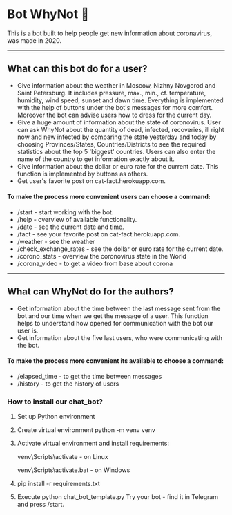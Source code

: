 # Bot WhyNot :iphone:

This is a bot built to help people get new information about coronavirus, was made in 2020. 
____

## What can this bot do for a user? 

* Give information about the weather in Moscow, Nizhny Novgorod and Saint Petersburg. It includes pressure, max., min., cf. temperature, humidity, wind speed, sunset and dawn time. Everything is implemented with the help of buttons under the bot's messages for more comfort. Moreover the bot can advise users how to dress for the current day.
* Give a huge amount of information about the state of coronovirus. User can ask WhyNot about the quantity of dead, infected, recoveries, ill right now and new infected by comparing the state yesterday and today by choosing Provinces/States, Countries/Districts to see the required statistics about the top 5 'biggest' countries. Users can also enter the name of the country to get information exactly about it. 
* Give information about the dollar or euro rate for the current date. This function is implemented by buttons as others. 
* Get user's favorite post on cat-fact.herokuapp.com.

#### To make the process more convenient users can choose a command: 
- /start - start working with the bot.
- /help - overview of available functionality.
- /date - see the current date and time.
- /fact - see your favorite post on cat-fact.herokuapp.com.
- /weather - see the weather
- /check_exchange_rates - see the dollar or euro rate for the current date.
- /corono_stats - overview the coronovirus state in the World
- /corona_video - to get a video from base about corona
____

## What can WhyNot do for the authors? 

* Get information about the time between the last message sent from the bot and our time when we get the message of a user. This function helps to understand how opened for communication with the bot our user is. 
* Get information about the five last users, who were communicating with the bot.

#### To make the process more convenient its available to choose a command: 
			
- /elapsed_time - to get the time between messages 
- /history - to get the history of users

### How to install our chat_bot? 

1. Set up Python environment
2. Create virtual environment python -m venv venv
3. Activate virtual environment and install requirements:
	
	venv\Scripts\activate - on Linux

	venv\Scripts\activate.bat - on Windows

4. pip install -r requirements.txt

5. Execute python chat_bot_template.py
Try your bot - find it in Telegram and press /start.

